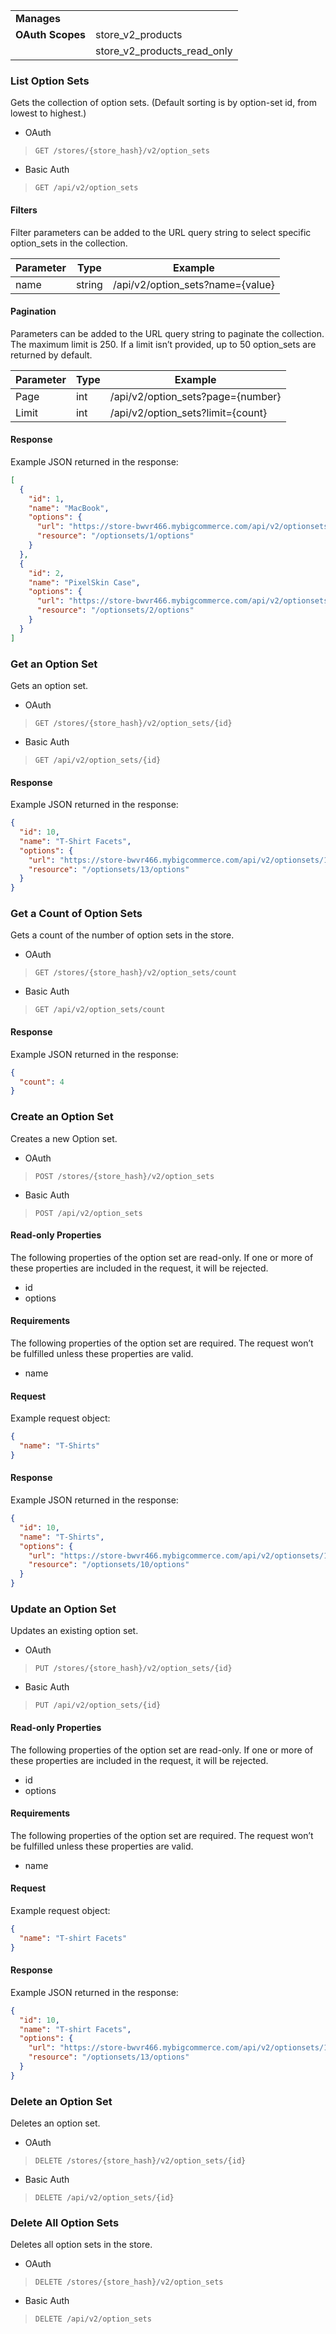 |||
|---|---|
| **Manages** |
| **OAuth Scopes** | store_v2_products
||store_v2_products_read_only

### <span class="jumptarget"> List Option Sets  </span>

Gets the collection of option sets. (Default sorting is by option-set id, from lowest to highest.)

*   OAuth
>`GET /stores/{store_hash}/v2/option_sets`
*   Basic Auth
>`GET /api/v2/option_sets`

#### <span class="jumptarget"> Filters </span>

Filter parameters can be added to the URL query string to select specific option_sets in the collection.

| Parameter | Type | Example |
| --- | --- | --- |
| name | string | /api/v2/option_sets?name={value} |

#### <span class="jumptarget"> Pagination </span>

Parameters can be added to the URL query string to paginate the collection. The maximum limit is 250. If a limit isn’t provided, up to 50 option_sets are returned by default.

| Parameter | Type | Example |
| --- | --- | --- |
| Page | int | /api/v2/option_sets?page={number} |
| Limit | int | /api/v2/option_sets?limit={count} |

#### <span class="jumptarget"> Response </span>

Example JSON returned in the response:

```json
[
  {
    "id": 1,
    "name": "MacBook",
    "options": {
      "url": "https://store-bwvr466.mybigcommerce.com/api/v2/optionsets/1/options.json",
      "resource": "/optionsets/1/options"
    }
  },
  {
    "id": 2,
    "name": "PixelSkin Case",
    "options": {
      "url": "https://store-bwvr466.mybigcommerce.com/api/v2/optionsets/2/options.json",
      "resource": "/optionsets/2/options"
    }
  }
]
```

### <span class="jumptarget"> Get an Option Set </span>

Gets an option set.

*   OAuth
>`GET /stores/{store_hash}/v2/option_sets/{id}`
*   Basic Auth
>`GET /api/v2/option_sets/{id}`

#### <span class="jumptarget"> Response </span>

Example JSON returned in the response:

```json
{
  "id": 10,
  "name": "T-Shirt Facets",
  "options": {
    "url": "https://store-bwvr466.mybigcommerce.com/api/v2/optionsets/10/options.json",
    "resource": "/optionsets/13/options"
  }
}
```

### <span class="jumptarget"> Get a Count of Option Sets </span>

Gets a count of the number of option sets in the store.

*   OAuth
>`GET /stores/{store_hash}/v2/option_sets/count`
*   Basic Auth
>`GET /api/v2/option_sets/count`

#### <span class="jumptarget"> Response </span>

Example JSON returned in the response:

```json
{
  "count": 4
}
```

### <span class="jumptarget"> Create an Option Set </span>

Creates a new Option set.

*   OAuth
>`POST /stores/{store_hash}/v2/option_sets`
*   Basic Auth
>`POST /api/v2/option_sets`

#### <span class="jumptarget"> Read-only Properties </span>

The following properties of the option set are read-only. If one or more of these properties are included in the request, it will be rejected.

*   id
*   options

#### <span class="jumptarget"> Requirements </span>

The following properties of the option set are required. The request won’t be fulfilled unless these properties are valid.

*   name

#### <span class="jumptarget"> Request </span>

Example request object:

```json
{
  "name": "T-Shirts"
}
```

#### <span class="jumptarget"> Response </span>

Example JSON returned in the response:

```json
{
  "id": 10,
  "name": "T-Shirts",
  "options": {
    "url": "https://store-bwvr466.mybigcommerce.com/api/v2/optionsets/10/options.json",
    "resource": "/optionsets/10/options"
  }
}
```

### <span class="jumptarget"> Update an Option Set </span>

Updates an existing option set.

*   OAuth
>`PUT /stores/{store_hash}/v2/option_sets/{id}`
*   Basic Auth
>`PUT /api/v2/option_sets/{id}`

#### <span class="jumptarget"> Read-only Properties </span>

The following properties of the option set are read-only. If one or more of these properties are included in the request, it will be rejected.

*   id
*   options

#### <span class="jumptarget"> Requirements </span>

The following properties of the option set are required. The request won’t be fulfilled unless these properties are valid.

*   name

#### <span class="jumptarget"> Request </span>

Example request object:

```json
{
  "name": "T-shirt Facets"
}
```

#### <span class="jumptarget"> Response </span>

Example JSON returned in the response:

```json
{
  "id": 10,
  "name": "T-shirt Facets",
  "options": {
    "url": "https://store-bwvr466.mybigcommerce.com/api/v2/optionsets/10/options.json",
    "resource": "/optionsets/13/options"
  }
}
```

### <span class="jumptarget"> Delete an Option Set </span>

Deletes an option set.

*   OAuth
>`DELETE /stores/{store_hash}/v2/option_sets/{id}`
*   Basic Auth
>`DELETE /api/v2/option_sets/{id}`

### <span class="jumptarget"> Delete All Option Sets </span>

Deletes all option sets in the store.

*   OAuth
>`DELETE /stores/{store_hash}/v2/option_sets`
*   Basic Auth
>`DELETE /api/v2/option_sets`
